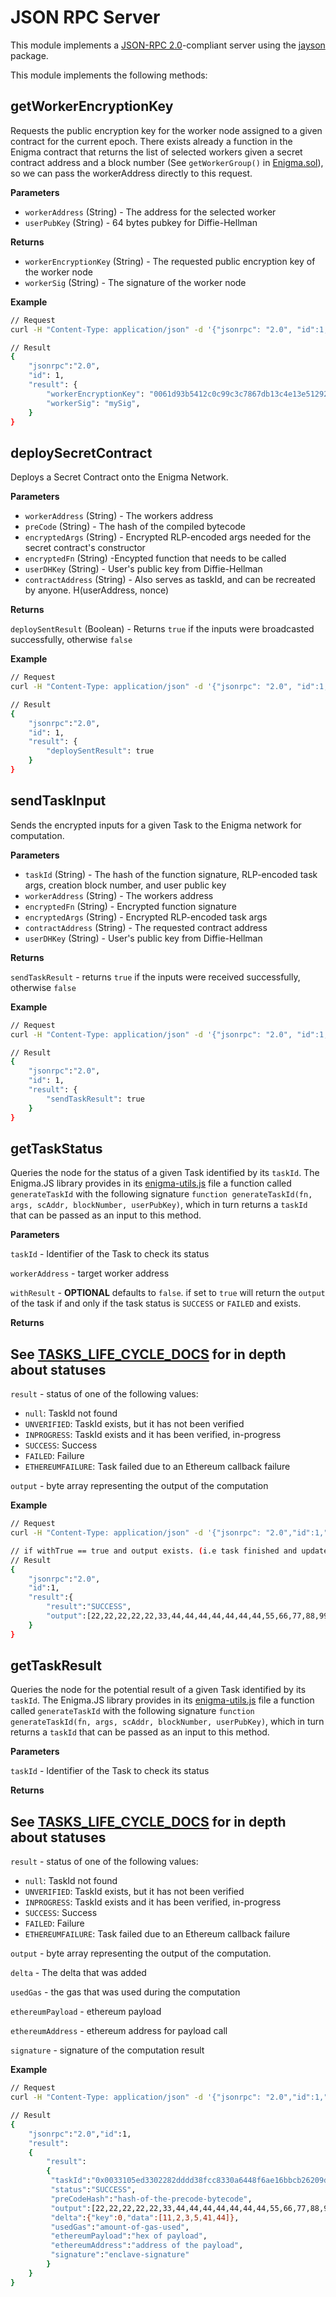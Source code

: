 # JSON RPC Server

This module implements a [JSON-RPC 2.0](https://www.jsonrpc.org/specification_)-compliant server using the [jayson](https://www.npmjs.com/package/jayson) package.

This module implements the following methods:

## getWorkerEncryptionKey

Requests the public encryption key for the worker node assigned to a given contract for the current epoch. There exists already a function in the Enigma contract that returns the list of selected workers given a secret contract address and a block number (See `getWorkerGroup()` in [Enigma.sol](https://github.com/enigmampc/enigma-contract-internal/blob/master/contracts/Enigma.sol)), so we can pass the workerAddress directly to this request.

**Parameters**

- `workerAddress` (String) - The address for the selected worker
- `userPubKey` (String) - 64 bytes pubkey for Diffie-Hellman

**Returns**

- `workerEncryptionKey` (String) - The requested public encryption key of the worker node
- `workerSig` (String) - The signature of the worker node

**Example**

```sh
// Request
curl -H "Content-Type: application/json" -d '{"jsonrpc": "2.0", "id":1, "method":"getWorkerEncryptionKey", "params": {"workerAddress": "0x627306090abaB3A6e1400e9345bC60c78a8BEf57", "userPubKey": "2ea8e4cefb78efd0725ed12b23b05079a0a433cc8a656f212accf58672fee44a20cfcaa50466237273e762e49ec912be61358d5e90bff56a53a0ed42abfe27e3"}}' 127.0.0.1:3346

// Result
{
	"jsonrpc":"2.0",
	"id": 1,
	"result": {
	    "workerEncryptionKey": "0061d93b5412c0c99c3c7867db13c4e13e51292bd52565d002ecf845bb0cfd8adfa5459173364ea8aff3fe24054cca88581f6c3c5e928097b9d4d47fce12ae47",
	    "workerSig": "mySig",
	}
}
```
## deploySecretContract

Deploys a Secret Contract onto the Enigma Network.

**Parameters**

- `workerAddress` (String) - The workers address
- `preCode` (String) - The hash of the compiled bytecode
- `encryptedArgs` (String) - Encrypted RLP-encoded args needed for the secret contract's constructor
- `encryptedFn` (String) -Encypted function that needs to be called
- `userDHKey` (String) - User's public key from Diffie-Hellman
- `contractAddress` (String) - Also serves as taskId, and can be recreated by anyone. H(userAddress, nonce)

**Returns**

`deploySentResult` (Boolean) - Returns `true` if the inputs were broadcasted successfully, otherwise `false`


**Example**

```sh
// Request
curl -H "Content-Type: application/json" -d '{"jsonrpc": "2.0", "id":1, "method":"deploySecretContract", "params": {"preCode": "0xd8bba960831bacafe85a45f6e29d3d3cb7f61180cce79dc41d47ab6a18e195dc...", "encryptedArgs": "3cf8eb4f23632a59e3e2b21a25c6aa4538fde5253c7b50a10caa948e12ddc83f607790e4a0fb317cff8bde1a8b94f8e0e52741d9...", "encryptedFn": "0x5a380b9a7f5982f2b9fa69d952064e82cb4b6b9a718d98142da4b83a43d823455d75a35cc3600ba01fe4aa0f1b140006e98106a112e13e6f676d4bccb7c70cdd1c..", "userDHKey" : "...", "contractAddress":"...","workerAddress":"sign-address-of-worker"}}' 127.0.0.1:3346

// Result
{
	"jsonrpc":"2.0",
	"id": 1,
	"result": {
	    "deploySentResult": true
	}
}
```

## sendTaskInput

Sends the encrypted inputs for a given Task to the Enigma network for computation.

**Parameters**

- `taskId` (String) - The hash of the function signature, RLP-encoded task args, creation block number, and user public key
- `workerAddress` (String) - The workers address
- `encryptedFn` (String) - Encrypted function signature
- `encryptedArgs` (String) - Encrypted RLP-encoded task args
- `contractAddress` (String) - The requested contract address
- `userDHKey` (String) - User's public key from Diffie-Hellman

**Returns**

`sendTaskResult` - returns `true` if the inputs were received successfully, otherwise `false`

**Example**

```sh
// Request
curl -H "Content-Type: application/json" -d '{"jsonrpc": "2.0", "id":1, "method":"sendTaskInput", "params": {"taskId": "0xdd839d251b7b16d0f52bb05b0ab4290abe0e44dd0044b2627ec7e5ce21815667", "workerAddress": "0x1232172b65584545221760E3D6668902B076321", "contractAddress": "0x8Fe32172b6648D9BB221760E3DE738902B076099", "encryptedFn": "1a4a67d6ad23c524d99019a3b778fded06185ab9b9f16b4d0ce8e7538d6cb8da5ea032f313baef3272c74ee161ec6f839bfafaf440", "encryptedArgs": "c346fe01a814be2939b77eb99a02017bb2ab2ca02f8e74854b8cae10c926b0082f8dca7f25afd48f53bcda5fc5dfaccf", "userDHKey": "04f542371d69af8ebe7c8a00bdc5a9d9f39969406d6c1396037ede55515845dda69e42145834e631628c628812d85c805e9da1c56415b32cf99d5ae900f1c1565c"}}' 127.0.0.1:3346

// Result
{
	"jsonrpc":"2.0",
	"id": 1,
	"result": {
	    "sendTaskResult": true
	}
}
```

## getTaskStatus

Queries the node for the status of a given Task identified by its `taskId`. The Enigma.JS library provides in its [enigma-utils.js](https://github.com/enigmampc/enigma-contract-internal/blob/master/enigma-js/src/enigma-utils.js) file a function called `generateTaskId` with the following signature `function generateTaskId(fn, args, scAddr, blockNumber, userPubKey)`, which in turn returns a `taskId` that can be passed as an input to this method.

**Parameters**

`taskId` - Identifier of the Task to check its status

`workerAddress` - target worker address

`withResult` - **OPTIONAL** defaults to `false`. 
if set to `true` will return the `output` of the task if and only if the task status is `SUCCESS` or `FAILED` and exists. 

**Returns**

## **See [TASKS_LIFE_CYCLE_DOCS](../../docs/TASKS_LIFE_CYCLE_DOCS.md) for in depth about statuses**

`result` - status of one of the following values:
- `null`: TaskId not found
- `UNVERIFIED`: TaskId exists, but it has not been verified
- `INPROGRESS`: TaskId exists and it has been verified, in-progress
- `SUCCESS`: Success
- `FAILED`: Failure
- `ETHEREUMFAILURE`: Task failed due to an Ethereum callback failure

`output` - byte array representing the output of the computation

**Example**

```sh
// Request
curl -H "Content-Type: application/json" -d '{"jsonrpc": "2.0","id":1,"method":"getTaskStatus","params":{"withResult":true,"workerAddress":"0x163affa85315f89ca25bf22cfd6577d58d89328a","taskId":"0x0033105ed3302282dddd38fcc8330a6448f6ae16bbcb26209d8740e8b3d28538"}}' 127.0.0.1:3346

// if withTrue == true and output exists. (i.e task finished and updated)
// Result
{
	"jsonrpc":"2.0",
	"id":1,
	"result":{
		"result":"SUCCESS",
		"output":[22,22,22,22,22,33,44,44,44,44,44,44,44,55,66,77,88,99],
	}
}
```

## getTaskResult

Queries the node for the potential result of a given Task identified by its `taskId`. The Enigma.JS library provides in its [enigma-utils.js](https://github.com/enigmampc/enigma-contract-internal/blob/master/enigma-js/src/enigma-utils.js) file a function called `generateTaskId` with the following signature `function generateTaskId(fn, args, scAddr, blockNumber, userPubKey)`, which in turn returns a `taskId` that can be passed as an input to this method.

**Parameters**

`taskId` - Identifier of the Task to check its status

**Returns**

## **See [TASKS_LIFE_CYCLE_DOCS](../../docs/TASKS_LIFE_CYCLE_DOCS.md) for in depth about statuses**

`result` - status of one of the following values:
- `null`: TaskId not found
- `UNVERIFIED`: TaskId exists, but it has not been verified
- `INPROGRESS`: TaskId exists and it has been verified, in-progress
- `SUCCESS`: Success
- `FAILED`: Failure
- `ETHEREUMFAILURE`: Task failed due to an Ethereum callback failure

`output` - byte array representing the output of the computation.

`delta` - The delta that was added 

`usedGas` - the gas that was used during the computation 

`ethereumPayload`  - ethereum payload

`ethereumAddress` - ethereum address for payload call 

`signature` - signature of the computation result 

**Example**

```sh
// Request
curl -H "Content-Type: application/json" -d '{"jsonrpc": "2.0","id":1,"method":"getTaskResult","params":{"taskId":"0x0033105ed3302282dddd38fcc8330a6448f6ae16bbcb26209d8740e8b3d28538"}}' 127.0.0.1:3346

// Result
{
	"jsonrpc":"2.0","id":1,
	"result":
	{
		"result":
	 	{
		 "taskId":"0x0033105ed3302282dddd38fcc8330a6448f6ae16bbcb26209d8740e8b3d28538",
		 "status":"SUCCESS",
		 "preCodeHash":"hash-of-the-precode-bytecode",
		 "output":[22,22,22,22,22,33,44,44,44,44,44,44,44,55,66,77,88,99],
		 "delta":{"key":0,"data":[11,2,3,5,41,44]},
		 "usedGas":"amount-of-gas-used",
		 "ethereumPayload":"hex of payload",
		 "ethereumAddress":"address of the payload",
		 "signature":"enclave-signature"
		}
	}
}
```
